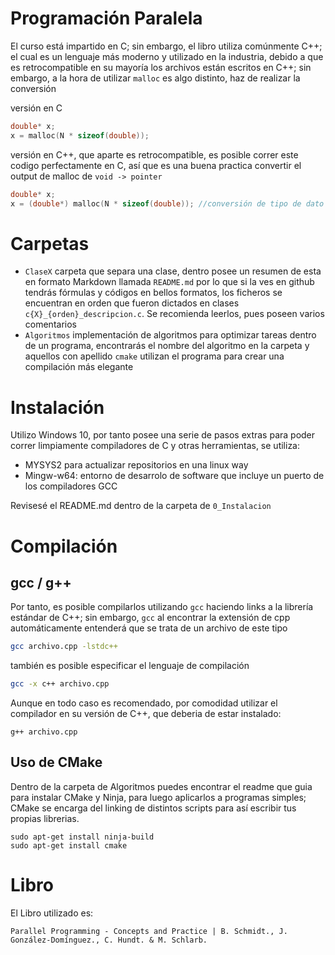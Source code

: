 # Programación Paralela

El curso está impartido en C; sin embargo, el libro utiliza comúnmente C++; el cual es un lenguaje más moderno y utilizado en la industria,
debido a que es retrocompatible en su mayoría los archivos están escritos en C++; sin embargo, a la hora de utilizar `malloc` es algo distinto, haz de realizar la conversión

versión en C
```c
double* x;
x = malloc(N * sizeof(double));
```
versión en C++, que aparte es retrocompatible, es posible correr este codigo perfectamente en C, así que es una buena practica convertir el output de malloc de `void -> pointer`
```c++
double* x;
x = (double*) malloc(N * sizeof(double)); //conversión de tipo de dato de void a double, para obtener la ubicación
```

# Carpetas
- `ClaseX` carpeta que separa una clase, dentro posee un resumen de esta en formato Markdown llamada `README.md` por lo que si la ves en github tendrás fórmulas y códigos en bellos formatos, los ficheros se encuentran en orden que fueron dictados en clases `c{X}_{orden}_descripcion.c`. Se recomienda leerlos, pues poseen varios comentarios
- `Algoritmos` implementación de algoritmos para optimizar tareas dentro de un programa, encontrarás el nombre del algoritmo en la carpeta y aquellos con apellido `cmake` utilizan el programa para crear una compilación más elegante

# Instalación
Utilizo Windows 10, por tanto posee una serie de pasos extras para poder correr limpiamente compiladores de C y otras herramientas, se utiliza:

- MYSYS2 para actualizar repositorios en una linux way
- Mingw-w64: entorno de desarrolo de software que incluye un puerto de los compiladores GCC

Revisesé el README.md dentro de la carpeta de `0_Instalacion`

# Compilación
## gcc / g++
Por tanto, es posible compilarlos utilizando `gcc` haciendo links a la librería estándar de C++; sin embargo, `gcc` al encontrar la extensión de cpp automáticamente entenderá que se trata de un archivo de este tipo 
```bash
gcc archivo.cpp -lstdc++
```

también es posible especificar el lenguaje de compilación
```bash
gcc -x c++ archivo.cpp 
```

Aunque en todo caso es recomendado, por comodidad utilizar el compilador en su versión de C++, que deberia de estar instalado:
```
g++ archivo.cpp
```

## Uso de CMake
Dentro de la carpeta de Algoritmos puedes encontrar el readme que guia para instalar CMake y Ninja, para luego aplicarlos a programas simples;
CMake se encarga del linking de distintos scripts para así escribir tus propias librerias.
```
sudo apt-get install ninja-build
sudo apt-get install cmake
```


# Libro
El Libro utilizado es:
```
Parallel Programming - Concepts and Practice | B. Schmidt., J. González-Domínguez., C. Hundt. & M. Schlarb.
```

